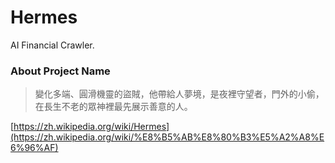 # Hermes
AI Financial Crawler.

### About Project Name

>變化多端、圓滑機靈的盜賊，他帶給人夢境，是夜裡守望者，門外的小偷，在長生不老的眾神裡最先展示善意的人。

[https://zh.wikipedia.org/wiki/Hermes](https://zh.wikipedia.org/wiki/%E8%B5%AB%E8%80%B3%E5%A2%A8%E6%96%AF)